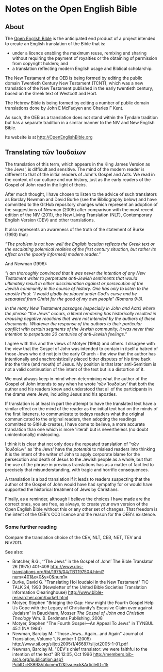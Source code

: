 ﻿Notes on the Open English Bible
===============================

About
-----

The [Open English Bible](http://OpenEnglishBible.org) is the anticipated end product of a project intended to create an English translation of the Bible that is:

* under a licence enabling the maximum reuse, remixing and sharing without requiring the payment of royalties or the obtaining of permission from copyright holders; and
* a translation reflecting modern English usage and Biblical scholarship.

The New Testament of the OEB is being formed by editing the public domain Twentieth Century New Testament (TCNT), which was a new translation of the New Testament published in the early twentieth century, based on the Greek text of Westcott and Hort.

The Hebrew Bible is being formed by editing a number of public domain translations done by John E McFadyen and Charles F Kent.

As such, the OEB as a translation does not stand within the Tyndale tradition but has a separate tradition in a similar manner to the NIV and New English Bible.

Its website is at http://OpenEnglishBible.org



Translating τῶν Ἰουδαίων
------------------------

The translation of this term, which appears  in the King James Version as 'the Jews', is difficult and sensitive. The mind of the modern reader is different to that of the initial readers of John's Gospel and Acts. We read in the context of our culture and our history, just as the early readers of the Gospel of John read in the light of theirs.

After much thought, I have chosen to listen to the advice of such translators as Barclay Newman and David Burke (see the Bibliography below) and have committed to the GitHub repository changes which represent an adoption of the suggestions of Newman (2005) after comparison with the most recent edition of the NIV (2011), the New Living Translation (NLT), Contemporary English Version (CEV) and other translations. 

It also represents an awareness of the truth of the statement of Burke (1993) that:

*”The problem is not how well the English locution reflects the Greek text or the escalating polemical realities of the first century situation, but rather its effect on the (poorly informed) modern reader.”*

And Newman (1996):

*”I am thoroughly convinced that it was never the intention of any New Testament writer to perpetuate anti-Jewish sentiments that would ultimately result in either discrimination against or persecution of the Jewish community in the course of history. One has only to listen to the apostle Paul: “I would gladly be placed under God's curse and be separated from Christ for the good of my own people” (Romans 9:3).*
 
*In the many New Testament passages (especially in John and Acts) where the phrase “the Jews” occurs, a literal rendering has historically resulted in arousing negative reactions that were not intended by the authors of these documents. Whatever the response of the authors to their particular conflict with certain segments of the Jewish community, it was never their intention to perpetuate 20 centuries of anti-Jewish feelings.”*
 
I agree with this and the views of Motyer (1994) and others. I disagree with the view that the Gospel of John was intended to contain in itself a hatred of those Jews who did not join the early Church - the view that the author has intentionally and anachronistically placed bitter disputes of his time back into the time (and mouth) of Jesus. My position is that later anti-Semitism is not a valid continuation of the intent of the text but is a distortion of it.

We must always keep in mind when determining what the author of the Gospel of John intends to say when he wrote 'τῶν Ἰουδαίων' that both the author and his readers knew and understood that all of the participants in the drama were Jews, including Jesus and his apostles.

If translation is at least in part the attempt to have the translated text have a similar effect on the mind of the reader as the initial text had on the minds of the first listeners, to communicate to todays readers what the original communicated to the original readers, then adopting the readings committed to GitHub creates, I have come to believe, a more accurate translation than one which is more 'literal' but is nevertheless (no doubt unintentionally) misleading.

I think it is clear that not only does the repeated translation of "τῶν Ἰουδαίων" as 'the Jews' have the *potential* to mislead readers into thinking it is the intent of the writer of John to apply corporate blame for the persecution and death of Jesus to the Jewish people as a whole, but that the use of the phrase in previous translations has as a matter of fact led to precisely that misunderstanding, with tragic and horrific consequences.

A translation is a bad translation if it leads to readers suspecting that the author of the Gospel of John would have had sympathy for or would have supported the historical treatment of Jews by Christians.

Finally, as a reminder, although I believe the choices I have made are the correct ones, you are free, as always, to create your own version of the Open English Bible without this or any other set of changes. That freedom is the intent of the OEB's CC0 licence and the reason for the OEB's existence.


### Some further reading

Compare the translation choice of the CEV, NLT, CEB, NET, TEV and NIV2011.

See also:

* Bratcher, R.G., ‘“The Jews” in the Gospel of John’ The Bible Translator 26 (1975) 401-409 <http://www.ubs-translations.org/tbt/1975/04/TBT197504.html?num=401&x=0&y=0&num1=>
* Burke, David G. "Translating Hoi Ioudaioi in the New Testament"  TIC TALK 24, 1993 (Newsletter of the United Bible Societies Translation Information Clearinghouse) <http://www.bible-researcher.com/burke1.html>
* Motyer, Stephen "Bridging the Gap: How might the Fourth Gospel Help Us Cope with the Legacy of Christianity's Excusive Claim over against Judaism" in Bauckham, Mosser *The Gospel of John and Christian Theology* Wm. B. Eerdmans Publishing, 2008
* Motyer, Stephen "The Fourth Gospel—An Appeal To Jews" in TYNBUL 45:1 (NA 1994)
* Newman, Barclay M. "Those Jews...Again...and Again" Journal of Translation, Volume 1, Number 1 (2005) <http://www.sil.org/siljot/2005/1/46687/siljot2005-1-01.pdf>
* Newman, Barclay M. "CEV's chief translator: we were faithful to the intention of the text" BR 12:05, Oct 1996 <http://members.bib-arch.org/publication.asp?PubID=BSBR&Volume=12&Issue=5&ArticleID=15>